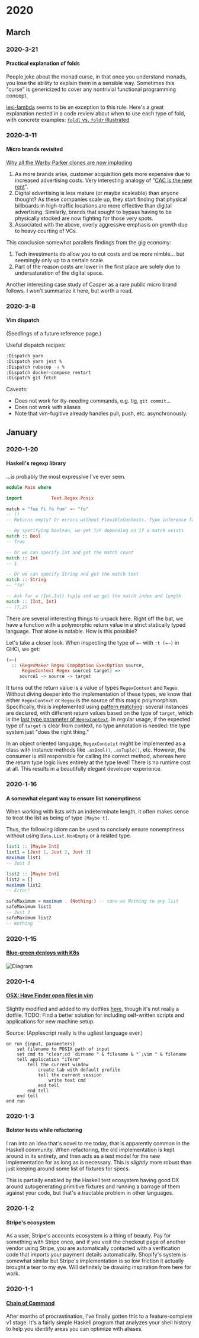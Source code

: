 # 2020

## March

### 2020-3-21

#### Practical explanation of folds

People joke about the monad curse, in that once you understand monads, you lose the ability to explain them in a sensible way. Sometimes this "curse" is genericized to cover any nontrivial functional programming concept.

[lexi-lambda](https://lexi-lambda.github.io/) seems to be an exception to this rule. Here's a great explanation nested in a code review about when to use each type of fold, with concrete examples: [`foldl` vs. `foldr` illustrated](https://github.com/hasura/graphql-engine/pull/2933#discussion_r328821960)

### 2020-3-11

#### Micro brands revisited

[Why all the Warby Parker clones are now imploding](https://marker.medium.com/why-all-the-warby-parker-clones-are-now-imploding-44bfcc70a00c)

1. As more brands arise, customer acquisition gets more expensive due to increased advertising costs. Very interesting analogy of "[CAC is the new rent](https://www.inc.com/magazine/201805/tom-foster/direct-consumer-brands-middleman-warby-parker.html)".
2. Digital advertising is less mature (or maybe scaleable) than anyone thought? As these companies scale up, they start finding that physical billboards in high-traffic locations are more effective than digital advertising. Similarly, brands that sought to bypass having to be physically stocked are now fighting for those very spots.
3. Associated with the above, overly aggressive emphasis on growth due to heavy courting of VCs.

This conclusion somewhat parallels findings from the gig economy:

1. Tech investments do allow you to cut costs and be more nimble... but seemingly only up to a certain scale.
2. Part of the reason costs are lower in the first place are solely due to undersaturation of the digital space.

Another interesting case study of Casper as a rare public micro brand follows. I won't summarize it here, but worth a read.

### 2020-3-8

#### Vim dispatch

(Seedlings of a future reference page.)

Useful dispatch recipes:

```sh
:Dispatch yarn
:Dispatch yarn jest %
:Dispatch rubocop -a %
:Dispatch docker-compose restart
:Dispatch git fetch
```

Caveats:

- Does not work for tty-needing commands, e.g. tig, `git commit`...
- Does not work with aliases
- Note that vim-fugitive already handles pull, push, etc. asynchronously.

## January

### 2020-1-20

#### Haskell's regexp library

...is probably the most expressive I've ever seen.

```haskell
module Main where

import           Text.Regex.Posix

match = "fee fi fo fum" =~ "fo"
-- ()
-- Returns empty? Or errors without FlexibleContexts. Type inference fails. Or does it?

-- By specifying boolean, we get T/F depending on if a match exists
match :: Bool
-- True

-- Or we can specify Int and get the match count
match :: Int
-- 1

-- Or we can specify String and get the match text
match :: String
-- "fo"

-- Ask for a (Int,Int) tuple and we get the match index and length
match :: (Int, Int)
-- (7,2)
```

There are several interesting things to unpack here. Right off the bat, we have a function with a polymorphic return value in a strict statically typed language. That alone is notable. How is this possible?

Let's take a closer look. When inspecting the type of `=~` with `:t (=~)` in GHCi, we get:

```haskell
(=~)
  :: (RegexMaker Regex CompOption ExecOption source,
      RegexContext Regex source1 target) =>
     source1 -> source -> target
```

It turns out the return value is a value of types `RegexContext` and `Regex`. Without diving deeper into the implementation of these types, we know that either `RegexContext` or `Regex` is the source of this magic polymorphism. Specifically, this is implemented using [pattern matching](http://hackage.haskell.org/package/regex-base-0.94.0.0/docs/src/Text.Regex.Base.Context.html#line-332): several instances are declared, with different return values based on the type of `target`, which is the [last type parameter of `RegexContext`](http://hackage.haskell.org/package/regex-base-0.94.0.0/docs/src/Text.Regex.Base.RegexLike.html#RegexContext). In regular usage, if the expected type of `target` is clear from context, no type annotation is needed: the type system just "does the right thing."

In an object oriented language, `RegexContetxt` might be implemented as a class with instance methods like `.asBool()`, `.asTuple()`, etc. However, the consumer is still responsible for calling the correct method, whereas here the return type logic lives entirely at the type level! There is no runtime cost at all. This results in a beautifully elegant developer experience.

### 2020-1-16

#### A somewhat elegant way to ensure list nonemptiness

When working with lists with an indeterminate length, it often makes sense to treat the list as being of type `[Maybe t]`.

Thus, the following idiom can be used to concisely ensure nonemptiness without using `Data.List.NonEmpty` or a related type.

```haskell
list1 :: [Maybe Int]
list1 = [Just 1, Just 2, Just 3]
maximum list1
-- Just 3

list2 :: [Maybe Int]
list2 = []
maximum list2
-- Error!

safeMaximum = maximum . (Nothing:) -- cons-es Nothing to any list
safeMaximum list1
-- Just 3
safeMaximum list2
-- Nothing
```

### 2020-1-15

#### [Blue-green deploys with K8s](https://kubernetes.io/blog/2018/04/30/zero-downtime-deployment-kubernetes-jenkins/)

![Diagram](https://d33wubrfki0l68.cloudfront.net/5a87649bfab8bd84f95c288e8eb0f01c52274e12/7dd66/images/blog/2018-04-30-zero-downtime-deployment-kubernetes-jenkins/resources.png)

### 2020-1-4

#### [OSX: Have Finder open files in vim](https://thepugautomatic.com/2015/02/open-in-iterm-vim-from-finder/)

Slightly modified and added to my dotfiles [here](https://github.com/timhwang21/dotfiles/commit/e221fd7df5d78b38acd7fd0aa12d4ed5e8713300), though it's not really a dotfile. TODO: Find a better solution for including self-written scripts and applications for new machine setup.

Source: (Applescript really is the ugliest language ever.)

```applescript
on run {input, parameters}
	set filename to POSIX path of input
	set cmd to "clear;cd `dirname " & filename & "`;vim " & filename
	tell application "iTerm"
		tell the current window
			create tab with default profile
			tell the current session
				write text cmd
			end tell
		end tell
	end tell
end run
```

### 2020-1-3

#### Bolster tests while refactoring

I ran into an idea that's novel to me today, that is apparently common in the Haskell community. When refactoring, the old implementation is kept around in its entirety, and then acts as a test model for the new implementation for as long as is necessary. This is _slightly_ more robust than just keeping around some list of fixtures for specs.

This is partially enabled by the Haskell test ecosystem having good DX around autogenerating primitive fixtures and running a barrage of them against your code, but that's a tractable problem in other languages.

### 2020-1-2

#### Stripe's ecosystem

As a user, Stripe's accounts ecosystem is a thing of beauty. Pay for something with Stripe once, and if you visit the checkout page of another vendor using Stripe, you are automatically contacted with a verification code that imports your payment details automatically. Shopify's system is somewhat similar but Stripe's implementation is so low friction it actually brought a tear to my eye. Will definitely be drawing inspiration from here for work.

### 2020-1-1

#### [Chain of Command](https://github.com/timhwang21/chain-of-command)

After months of procrastination, I've finally gotten this to a feature-complete v1 stage. It's a fairly simple Haskell program that analyzes your shell history to help you identify areas you can optimize with aliases.
